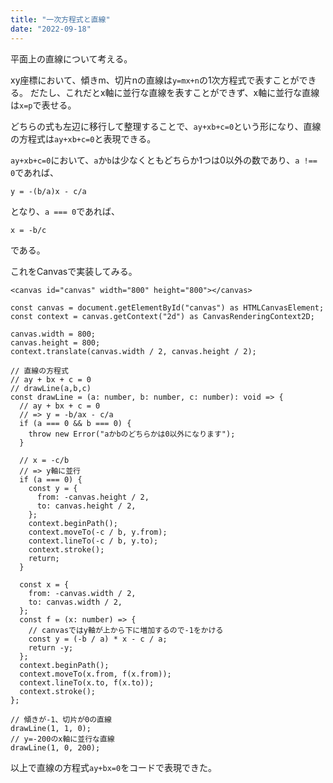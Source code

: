 ```yaml
---
title: "一次方程式と直線"
date: "2022-09-18"
---
```


平面上の直線について考える。

xy座標において、傾きm、切片nの直線は`y=mx+n`の1次方程式で表すことができる。
だたし、これだとx軸に並行な直線を表すことができず、x軸に並行な直線は`x=p`で表せる。

どちらの式も左辺に移行して整理することで、`ay+xb+c=0`という形になり、直線の方程式は`ay+xb+c=0`と表現できる。

`ay+xb+c=0`において、`a`か`b`は少なくともどちらか1つは0以外の数であり、`a !== 0`であれば、

```
y = -(b/a)x - c/a
```

となり、`a === 0`であれば、

```
x = -b/c
```

である。

これをCanvasで実装してみる。

```html:[data-language="HTML"]
<canvas id="canvas" width="800" height="800"></canvas>
```

```ts:[data-language="TypeScript"]
const canvas = document.getElementById("canvas") as HTMLCanvasElement;
const context = canvas.getContext("2d") as CanvasRenderingContext2D;

canvas.width = 800;
canvas.height = 800;
context.translate(canvas.width / 2, canvas.height / 2);

// 直線の方程式
// ay + bx + c = 0
// drawLine(a,b,c)
const drawLine = (a: number, b: number, c: number): void => {
  // ay + bx + c = 0
  // => y = -b/ax - c/a
  if (a === 0 && b === 0) {
    throw new Error("aかbのどちらかは0以外になります");
  }

  // x = -c/b
  // => y軸に並行
  if (a === 0) {
    const y = {
      from: -canvas.height / 2,
      to: canvas.height / 2,
    };
    context.beginPath();
    context.moveTo(-c / b, y.from);
    context.lineTo(-c / b, y.to);
    context.stroke();
    return;
  }

  const x = {
    from: -canvas.width / 2,
    to: canvas.width / 2,
  };
  const f = (x: number) => {
    // canvasではy軸が上から下に増加するので-1をかける
    const y = (-b / a) * x - c / a;
    return -y;
  };
  context.beginPath();
  context.moveTo(x.from, f(x.from));
  context.lineTo(x.to, f(x.to));
  context.stroke();
};

// 傾きが-1、切片が0の直線
drawLine(1, 1, 0);
// y=-200のx軸に並行な直線
drawLine(1, 0, 200);
```

以上で直線の方程式`ay+bx=0`をコードで表現できた。
